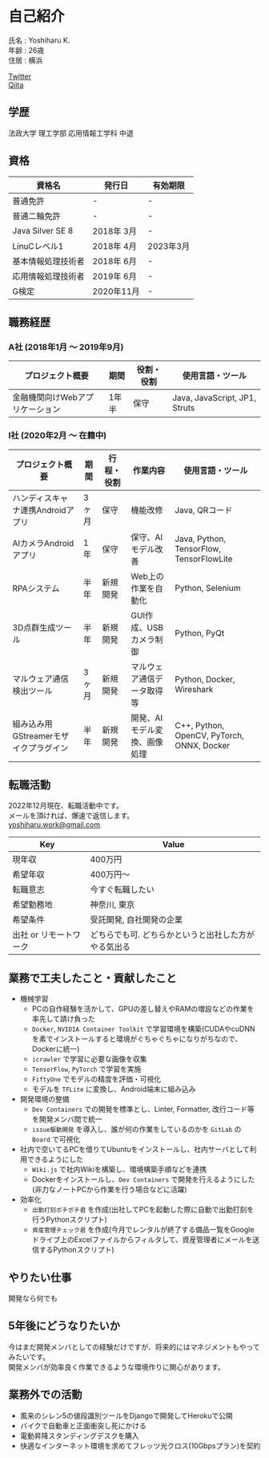 # 自己紹介

氏名 : Yoshiharu K.  
年齢 : 26歳  
住居 : 横浜  

[Twitter](https://twitter.com/yossy_hal)  
[Qiita](https://qiita.com/Yossy_Hal)  

## 学歴

法政大学 理工学部 応用情報工学科 中退

## 資格

| 資格名             | 発行日     | 有効期限  |
| ------------------ | ---------- | --------- |
| 普通免許           | -          | -         |
| 普通二輪免許       | -          | -         |
| Java Silver SE 8   | 2018年 3月 | -         |
| LinuCレベル1       | 2018年 4月 | 2023年3月 |
| 基本情報処理技術者 | 2018年 6月 | -         |
| 応用情報処理技術者 | 2019年 6月 | -         |
| G検定              | 2020年11月 | -         |

## 職務経歴

### A社 (2018年1月 ～ 2019年9月)

| プロジェクト概要                | 期間  | 役割・役割 | 使用言語・ツール              |
| ------------------------------- | ----- | ---------- | ----------------------------- |
| 金融機関向けWebアプリケーション | 1年半 | 保守       | Java, JavaScript, JP1, Struts |

### I社 (2020年2月 ～ 在籍中)

| プロジェクト概要                      | 期間  | 行程・役割 | 作業内容                     | 使用言語・ツール                           |
| ------------------------------------- | ----- | ---------- | ---------------------------- | ------------------------------------------ |
| ハンディスキャナ連携Androidアプリ     | 3ヶ月 | 保守       | 機能改修                     | Java, QRコード                             |
| AIカメラAndroidアプリ                 | 1年   | 保守       | 保守、AIモデル改善           | Java, Python, TensorFlow, TensorFlowLite   |
| RPAシステム                           | 半年  | 新規開発   | Web上の作業を自動化          | Python, Selenium                           |
| 3D点群生成ツール                      | 半年  | 新規開発   | GUI作成、USBカメラ制御       | Python, PyQt                               |
| マルウェア通信検出ツール              | 3ヶ月 | 新規開発   | マルウェア通信データ取得等   | Python, Docker, Wireshark                  |
| 組み込み用GStreamerモザイクプラグイン | 半年  | 新規開発   | 開発、AIモデル変換、画像処理 | C++, Python, OpenCV, PyTorch, ONNX, Docker |

## 転職活動

2022年12月現在、転職活動中です。  
メールを頂ければ、爆速で返信します。  
[yoshiharu.work@gmail.com](<mailto:yoshiharu.work@gmail.com>)

| Key                    | Value                                                |
| ---------------------- | ---------------------------------------------------- |
| 現年収                 | 400万円                                              |
| 希望年収               | 400万円～                                            |
| 転職意志               | 今すぐ転職したい                                     |
| 希望勤務地             | 神奈川, 東京                                         |
| 希望条件               | 受託開発, 自社開発の企業                             |
| 出社 or リモートワーク | どちらでも可. どちらかというと出社した方がやる気出る |

## 業務で工夫したこと・貢献したこと

- 機械学習
  - PCの自作経験を活かして、GPUの差し替えやRAMの増設などの作業を率先して請け負った
  - `Docker`, `NVIDIA Container Toolkit` で学習環境を構築(CUDAやcuDNNを素でインストールすると環境がぐちゃぐちゃになりがちなので、Dockerに統一)
  - `icrawler` で学習に必要な画像を収集
  - `TensorFlow`, `PyTorch` で学習を実施
  - `FiftyOne` でモデルの精度を評価・可視化
  - モデルを `TFLite` に変換し、Android端末に組み込み
- 開発環境の整備
  - `Dev Containers` での開発を標準とし、Linter, Formatter, 改行コード等を開発メンバ間で統一
  - `issue駆動開発` を導入し、誰が何の作業をしているのかを `GitLab` の `Board` で可視化
- 社内で空いてるPCを借りてUbuntuをインストールし、社内サーバとして利用できるようにした
  - `Wiki.js` で社内Wikiを構築し、環境構築手順などを連携
  - Dockerをインストールし、`Dev Containers` で開発を行えるようにした(非力なノートPCから作業を行う場合などに活躍)
- 効率化
  - `出勤打刻ポチポチ君` を作成(出社してPCを起動した際に自動で出勤打刻を行うPythonスクリプト)
  - `資産管理チェック君` を作成(今月でレンタルが終了する備品一覧をGoogleドライブ上のExcelファイルからフィルタして、資産管理者にメールを送信するPythonスクリプト)

## やりたい仕事

開発なら何でも

## 5年後にどうなりたいか

今はまだ開発メンバとしての経験だけですが、将来的にはマネジメントもやってみたいです。  
開発メンバが効率良く作業できるような環境作りに関心があります。  

## 業務外での活動

- 風来のシレン5の値段識別ツールをDjangoで開発してHerokuで公開
- バイクで自動車と正面衝突し死にかける
- 電動昇降スタンディングデスクを購入
- 快適なインターネット環境を求めてフレッツ光クロス(10Gbpsプラン)を契約
